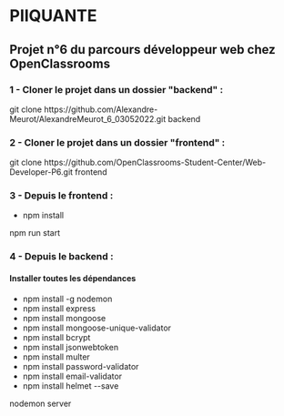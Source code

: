 <h1>PIIQUANTE</h1>
<h2>Projet n°6 du parcours développeur web chez OpenClassrooms</h2>

<h3>1 - Cloner le projet dans un dossier "backend" :</h3>
git clone https://github.com/Alexandre-Meurot/AlexandreMeurot_6_03052022.git backend

<h3>2 - Cloner le projet dans un dossier "frontend" :</h3>
git clone https://github.com/OpenClassrooms-Student-Center/Web-Developer-P6.git frontend

<h3>3 - Depuis le frontend :</h3>

- npm install

<p>npm run start</p>

<h3>4 - Depuis le backend :</h3>

<h4>Installer toutes les dépendances</h4>

- npm install -g nodemon
- npm install express
- npm install mongoose
- npm install mongoose-unique-validator
- npm install bcrypt
- npm install jsonwebtoken
- npm install multer
- npm install password-validator
- npm install email-validator
- npm install helmet --save

<p>nodemon server</p>
